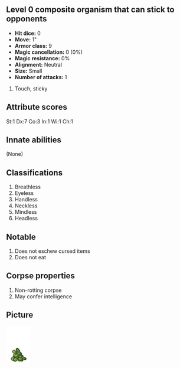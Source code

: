 ## Level 0 composite organism that can stick to opponents
- **Hit dice:** 0
- **Move:** 1"
- **Armor class:** 9
- **Magic cancellation:** 0 (0%)
- **Magic resistance:** 0%
- **Alignment:** Neutral
- **Size:** Small
- **Number of attacks:** 1
1. Touch, sticky
## Attribute scores
St:1 Dx:7 Co:3 In:1 Wi:1 Ch:1
## Innate abilities
(None)
## Classifications
1. Breathless
2. Eyeless
3. Handless
4. Neckless
5. Mindless
6. Headless
## Notable
1. Does not eschew cursed items
2. Does not eat
## Corpse properties
1. Non-rotting corpse
2. May confer intelligence
## Picture
![Lichen](https://github.com/hyvanmielenpelit/GnollHackTileSet/blob/main/Monsters/lichen/lichen.png)
